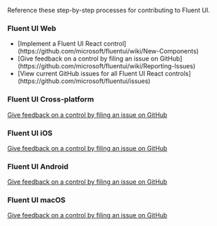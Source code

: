 Reference these step-by-step processes for contributing to Fluent UI.

### Fluent UI Web

<ul class="md-list--flex">
  <li class="mdut--full">[Implement a Fluent UI React control](https://github.com/microsoft/fluentui/wiki/New-Components)</li>
  <li class="mdut--full">[Give feedback on a control by filing an issue on GitHub](https://github.com/microsoft/fluentui/wiki/Reporting-Issues)</li>
  <li class="mdut--full">[View current GitHub issues for all Fluent UI React controls](https://github.com/microsoft/fluentui/issues)</li>
</ul>

### Fluent UI Cross-platform

[Give feedback on a control by filing an issue on GitHub](https://github.com/microsoft/fluentui-react-native)

### Fluent UI iOS

[Give feedback on a control by filing an issue on GitHub](https://github.com/microsoft/fluentui-apple/issues)

### Fluent UI Android

[Give feedback on a control by filing an issue on GitHub](https://github.com/OfficeDev/ui-fabric-android/issues)

### Fluent UI macOS

[Give feedback on a control by filing an issue on GitHub](https://github.com/microsoft/fluentui-apple/issues)
